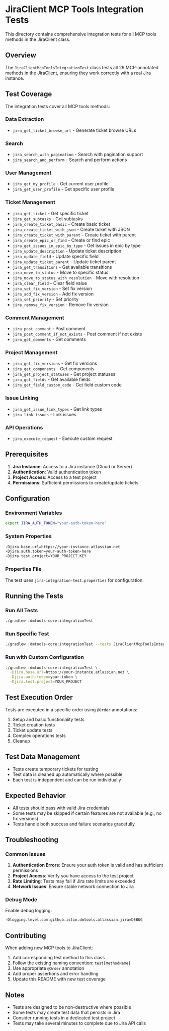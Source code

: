 # JiraClient MCP Tools Integration Tests

This directory contains comprehensive integration tests for all MCP tools methods in the JiraClient class.

## Overview

The `JiraClientMcpToolsIntegrationTest` class tests all 29 MCP-annotated methods in the JiraClient, ensuring they work correctly with a real Jira instance.

## Test Coverage

The integration tests cover all MCP tools methods:

### Data Extraction
- `jira_get_ticket_browse_url` - Generate ticket browse URLs

### Search
- `jira_search_with_pagination` - Search with pagination support
- `jira_search_and_perform` - Search and perform actions

### User Management
- `jira_get_my_profile` - Get current user profile
- `jira_get_user_profile` - Get specific user profile

### Ticket Management
- `jira_get_ticket` - Get specific ticket
- `jira_get_subtasks` - Get subtasks
- `jira_create_ticket_basic` - Create basic ticket
- `jira_create_ticket_with_json` - Create ticket with JSON
- `jira_create_ticket_with_parent` - Create ticket with parent
- `jira_create_epic_or_find` - Create or find epic
- `jira_get_issues_in_epic_by_type` - Get issues in epic by type
- `jira_update_description` - Update ticket description
- `jira_update_field` - Update specific field
- `jira_update_ticket_parent` - Update ticket parent
- `jira_get_transitions` - Get available transitions
- `jira_move_to_status` - Move to specific status
- `jira_move_to_status_with_resolution` - Move with resolution
- `jira_clear_field` - Clear field value
- `jira_set_fix_version` - Set fix version
- `jira_add_fix_version` - Add fix version
- `jira_set_priority` - Set priority
- `jira_remove_fix_version` - Remove fix version

### Comment Management
- `jira_post_comment` - Post comment
- `jira_post_comment_if_not_exists` - Post comment if not exists
- `jira_get_comments` - Get comments

### Project Management
- `jira_get_fix_versions` - Get fix versions
- `jira_get_components` - Get components
- `jira_get_project_statuses` - Get project statuses
- `jira_get_fields` - Get available fields
- `jira_get_field_custom_code` - Get field custom code

### Issue Linking
- `jira_get_issue_link_types` - Get link types
- `jira_link_issues` - Link issues

### API Operations
- `jira_execute_request` - Execute custom request

## Prerequisites

1. **Jira Instance**: Access to a Jira instance (Cloud or Server)
2. **Authentication**: Valid authentication token
3. **Project Access**: Access to a test project
4. **Permissions**: Sufficient permissions to create/update tickets

## Configuration

### Environment Variables
```bash
export JIRA_AUTH_TOKEN="your-auth-token-here"
```

### System Properties
```bash
-Djira.base.url=https://your-instance.atlassian.net
-Djira.auth.token=your-auth-token-here
-Djira.test.project=YOUR_PROJECT_KEY
```

### Properties File
The test uses `jira-integration-test.properties` for configuration.

## Running the Tests

### Run All Tests
```bash
./gradlew :dmtools-core:integrationTest
```

### Run Specific Test
```bash
./gradlew :dmtools-core:integrationTest --tests JiraClientMcpToolsIntegrationTest.testCreateTicketBasic
```

### Run with Custom Configuration
```bash
./gradlew :dmtools-core:integrationTest \
  -Djira.base.url=https://your-instance.atlassian.net \
  -Djira.auth.token=your-token \
  -Djira.test.project=YOUR_PROJECT
```

## Test Execution Order

Tests are executed in a specific order using `@Order` annotations:

1. Setup and basic functionality tests
2. Ticket creation tests
3. Ticket update tests
4. Complex operations tests
5. Cleanup

## Test Data Management

- Tests create temporary tickets for testing
- Test data is cleaned up automatically where possible
- Each test is independent and can be run individually

## Expected Behavior

- All tests should pass with valid Jira credentials
- Some tests may be skipped if certain features are not available (e.g., no fix versions)
- Tests handle both success and failure scenarios gracefully

## Troubleshooting

### Common Issues

1. **Authentication Errors**: Ensure your auth token is valid and has sufficient permissions
2. **Project Access**: Verify you have access to the test project
3. **Rate Limiting**: Tests may fail if Jira rate limits are exceeded
4. **Network Issues**: Ensure stable network connection to Jira

### Debug Mode

Enable debug logging:
```bash
-Dlogging.level.com.github.istin.dmtools.atlassian.jira=DEBUG
```

## Contributing

When adding new MCP tools to JiraClient:

1. Add corresponding test method to this class
2. Follow the existing naming convention: `test[MethodName]`
3. Use appropriate `@Order` annotation
4. Add proper assertions and error handling
5. Update this README with new test coverage

## Notes

- Tests are designed to be non-destructive where possible
- Some tests may create test data that persists in Jira
- Consider running tests in a dedicated test project
- Tests may take several minutes to complete due to Jira API calls 